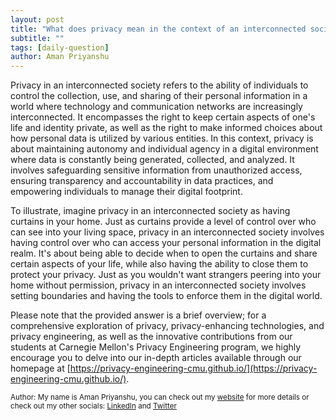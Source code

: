 ```yaml
---
layout: post
title: "What does privacy mean in the context of an interconnected society?"
subtitle: ""
tags: [daily-question]
author: Aman Priyanshu
---
```


Privacy in an interconnected society refers to the ability of individuals to control the collection, use, and sharing of their personal information in a world where technology and communication networks are increasingly interconnected. It encompasses the right to keep certain aspects of one's life and identity private, as well as the right to make informed choices about how personal data is utilized by various entities. In this context, privacy is about maintaining autonomy and individual agency in a digital environment where data is constantly being generated, collected, and analyzed. It involves safeguarding sensitive information from unauthorized access, ensuring transparency and accountability in data practices, and empowering individuals to manage their digital footprint.

To illustrate, imagine privacy in an interconnected society as having curtains in your home. Just as curtains provide a level of control over who can see into your living space, privacy in an interconnected society involves having control over who can access your personal information in the digital realm. It's about being able to decide when to open the curtains and share certain aspects of your life, while also having the ability to close them to protect your privacy. Just as you wouldn't want strangers peering into your home without permission, privacy in an interconnected society involves setting boundaries and having the tools to enforce them in the digital world.

Please note that the provided answer is a brief overview; for a comprehensive exploration of privacy, privacy-enhancing technologies, and privacy engineering, as well as the innovative contributions from our students at Carnegie Mellon's Privacy Engineering program, we highly encourage you to delve into our in-depth articles available through our homepage at [https://privacy-engineering-cmu.github.io/](https://privacy-engineering-cmu.github.io/).

<small>Author: My name is Aman Priyanshu, you can check out my [website](https://amanpriyanshu.github.io/) for more details or check out my other socials: [LinkedIn](https://www.linkedin.com/in/aman-priyanshu/) and [Twitter](https://twitter.com/AmanPriyanshu6)</small>
